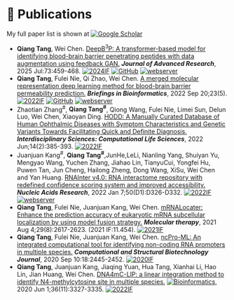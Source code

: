 
# 📝 Publications 
My full paper list is shown at [![Google Scholar](https://img.shields.io/badge/Google%20Scholar-4285F4?style=flat&logo=google%20scholar&logoColor=white)](https://scholar.google.com/citations?user=rJS8k7cAAAAJ)
-  **Qiang Tang**, Wei Chen. [DeepB<sup>3</sup>P: A transformer-based model for identifying blood-brain barrier penetrating peptides with data augmentation using feedback GAN.](https://pmc.ncbi.nlm.nih.gov/articles/PMC12225947/)  ***Journal of Advanced Research***, 2025 Jul:73:459-468. [![2024IF](https://img.shields.io/badge/2024%20IF-13-blue)](https://www.ablesci.com/journal/detail?id=D4g1Z5) [![GitHub](https://img.shields.io/badge/GitHub-181717?style=flat&logo=github&logoColor=white)](https://github.com/TangQiang0701/deepB3P) [![webserver](https://img.shields.io/badge/webserver-8A2BE2)](https://cbcb.cdutcm.edu.cn/deepb3p/)
-  **Qiang Tang**, Fulei Nie, Qi Zhao, Wei Chen. [A merged molecular representation deep learning method for blood-brain barrier permeability prediction.](https://academic.oup.com/bib/article/23/5/bbac357/6674486?login=false)  ***Briefings in Bioinformatics***, 2022 Sep 20;23(5). [![2022IF](https://img.shields.io/badge/2022%20IF-13.99-blue)](https://www.ablesci.com/journal/detail?id=9peJP5) [![GitHub](https://img.shields.io/badge/GitHub-%23121011.svg?logo=github&logoColor=white)](https://github.com/TangQiang0701/Deep-B3) [![webserver](https://img.shields.io/badge/webserver-8A2BE2)](https://cbcb.cdutcm.edu.cn/deepb3/)
-  Zhaotian Zhang<sup>#</sup>, **Qiang Tang<sup>#</sup>**, Qiong Wang, Fulei Nie, Limei Sun, Delun Luo, Wei Chen, Xiaoyan Ding. [HODD: A Manually Curated Database of Human Ophthalmic Diseases with Symptom Characteristics and Genetic Variants Towards Facilitating Quick and Definite Diagnosis.](https://link.springer.com/article/10.1007/s12539-021-00494-9)  ***Interdisciplinary Sciences: Computational Life Sciences***, 2022 Jun;14(2):385-393. [![2022IF](https://img.shields.io/badge/2022%20IF-3.49-blue)](https://www.ablesci.com/journal/detail?id=5dZqQr)
-  Juanjuan Kang<sup>#</sup>, **Qiang Tang<sup>#</sup>**,JunHe,LeLi, Nianling Yang, Shuiyan Yu, Mengyao Wang, Yuchen Zhang, Jiahao Lin, TianyuCui, Yongfei Hu, Puwen Tan, Jun Cheng, Hailong Zheng, Dong Wang, XiSu, Wei Chen and Yan Huang. [RNAInter v4.0: RNA interactome repository with redefined confidence scoring system and improved accessibility.](https://pmc.ncbi.nlm.nih.gov/articles/PMC8728132/)  ***Nucleic Acids Research***, 2022 Jan 7;50(D1):D326-D332. [![2022IF](https://img.shields.io/badge/2022%20IF-19.16-blue)](https://www.ablesci.com/journal/detail?id=5NG1MD) [![webserver](https://img.shields.io/badge/webserver-8A2BE2)](http://rnainter.org/)
-  **Qiang Tang**, Fulei Nie, Juanjuan Kang, Wei Chen. [mRNALocater: Enhance the prediction accuracy of eukaryotic mRNA subcellular localization by using model fusion strategy.](https://pmc.ncbi.nlm.nih.gov/articles/PMC8353198/)  ***Molecular therapy***, 2021 Aug 4;29(8):2617-2623. (2021 IF:11.454).  [![2021IF](https://img.shields.io/badge/2021%20IF-11.454-blue)](https://www.ablesci.com/journal/detail?id=5EA1l5)
-  **Qiang Tang**, Fulei Nie, Juanjuan Kang, Wei Chen. [ncPro-ML: An integrated computational tool for identifying non-coding RNA promoters in multiple species.](https://pmc.ncbi.nlm.nih.gov/articles/PMC7509369/)  ***Computational and Structural Biotechnology Journal***, 2020 Sep 10:18:2445-2452. [![2020IF](https://img.shields.io/badge/2020%20IF-6.018-blue)](https://www.ablesci.com/journal/detail?id=r08oKr)
-  **Qiang Tang**, Juanjuan Kang, Jiaqing Yuan, Hua Tang, Xianhai Li, Hao Lin, Jian Huang, Wei Chen. [DNA4mC-LIP: a linear integration method to identify N4-methylcytosine site in multiple species.](https://academic.oup.com/bioinformatics/article/36/11/3327/5766114?login=false) [![Bioinformatics](https://img.shields.io/badge/Bioinformatics-437BA0?style=flat&logo=open-access&logoColor=white)](https://academic.oup.com/bioinformatics), 2020 Jun 1;36(11):3327-3335. [![2022IF](https://img.shields.io/badge/2022%20IF-5.61-blue)](https://www.ablesci.com/journal/detail?id=0pWXx5)
